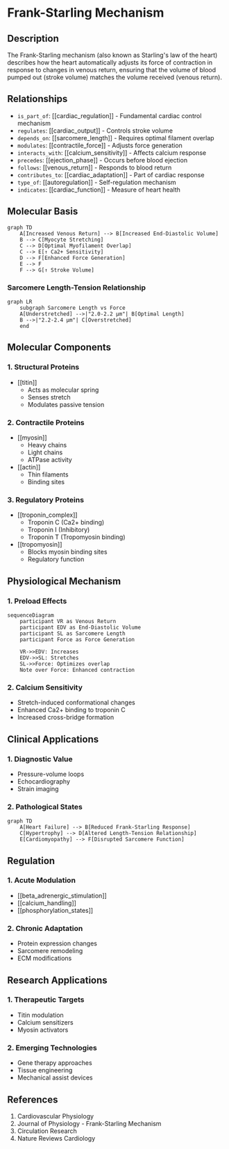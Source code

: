 # Frank-Starling Mechanism

## Description
The Frank-Starling mechanism (also known as Starling's law of the heart) describes how the heart automatically adjusts its force of contraction in response to changes in venous return, ensuring that the volume of blood pumped out (stroke volume) matches the volume received (venous return).

## Relationships
- `is_part_of`: [[cardiac_regulation]] - Fundamental cardiac control mechanism
- `regulates`: [[cardiac_output]] - Controls stroke volume
- `depends_on`: [[sarcomere_length]] - Requires optimal filament overlap
- `modulates`: [[contractile_force]] - Adjusts force generation
- `interacts_with`: [[calcium_sensitivity]] - Affects calcium response
- `precedes`: [[ejection_phase]] - Occurs before blood ejection
- `follows`: [[venous_return]] - Responds to blood return
- `contributes_to`: [[cardiac_adaptation]] - Part of cardiac response
- `type_of`: [[autoregulation]] - Self-regulation mechanism
- `indicates`: [[cardiac_function]] - Measure of heart health

## Molecular Basis

```mermaid
graph TD
    A[Increased Venous Return] --> B[Increased End-Diastolic Volume]
    B --> C[Myocyte Stretching]
    C --> D[Optimal Myofilament Overlap]
    C --> E[↑ Ca2+ Sensitivity]
    D --> F[Enhanced Force Generation]
    E --> F
    F --> G[↑ Stroke Volume]
```

### Sarcomere Length-Tension Relationship

```mermaid
graph LR
    subgraph Sarcomere Length vs Force
    A[Understretched] -->|"2.0-2.2 µm"| B[Optimal Length]
    B -->|"2.2-2.4 µm"| C[Overstretched]
    end
```

## Molecular Components

### 1. Structural Proteins
- [[titin]]
  - Acts as molecular spring
  - Senses stretch
  - Modulates passive tension

### 2. Contractile Proteins
- [[myosin]]
  - Heavy chains
  - Light chains
  - ATPase activity
- [[actin]]
  - Thin filaments
  - Binding sites

### 3. Regulatory Proteins
- [[troponin_complex]]
  - Troponin C (Ca2+ binding)
  - Troponin I (Inhibitory)
  - Troponin T (Tropomyosin binding)
- [[tropomyosin]]
  - Blocks myosin binding sites
  - Regulatory function

## Physiological Mechanism

### 1. Preload Effects
```mermaid
sequenceDiagram
    participant VR as Venous Return
    participant EDV as End-Diastolic Volume
    participant SL as Sarcomere Length
    participant Force as Force Generation
    
    VR->>EDV: Increases
    EDV->>SL: Stretches
    SL->>Force: Optimizes overlap
    Note over Force: Enhanced contraction
```

### 2. Calcium Sensitivity
- Stretch-induced conformational changes
- Enhanced Ca2+ binding to troponin C
- Increased cross-bridge formation

## Clinical Applications

### 1. Diagnostic Value
- Pressure-volume loops
- Echocardiography
- Strain imaging

### 2. Pathological States
```mermaid
graph TD
    A[Heart Failure] --> B[Reduced Frank-Starling Response]
    C[Hypertrophy] --> D[Altered Length-Tension Relationship]
    E[Cardiomyopathy] --> F[Disrupted Sarcomere Function]
```

## Regulation

### 1. Acute Modulation
- [[beta_adrenergic_stimulation]]
- [[calcium_handling]]
- [[phosphorylation_states]]

### 2. Chronic Adaptation
- Protein expression changes
- Sarcomere remodeling
- ECM modifications

## Research Applications

### 1. Therapeutic Targets
- Titin modulation
- Calcium sensitizers
- Myosin activators

### 2. Emerging Technologies
- Gene therapy approaches
- Tissue engineering
- Mechanical assist devices

## References
1. Cardiovascular Physiology
2. Journal of Physiology - Frank-Starling Mechanism
3. Circulation Research
4. Nature Reviews Cardiology 